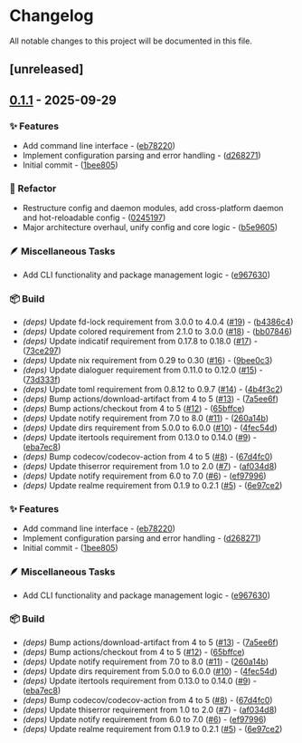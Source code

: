 # Changelog

All notable changes to this project will be documented in this file.

## [unreleased]

## [0.1.1](https://github.com/vainjoker/rinkle/compare/0.1.0..0.1.1) - 2025-09-29

### ✨ Features

- Add command line interface - ([eb78220](https://github.com/vainjoker/rinkle/commit/eb7822016bc9a13590fc0935d51ba1856b89c290))
- Implement configuration parsing and error handling - ([d268271](https://github.com/vainjoker/rinkle/commit/d268271073721c7d1c60ec2aab3cb7035b0c929d))
- Initial commit - ([1bee805](https://github.com/vainjoker/rinkle/commit/1bee8056ea3276e8680ff6955a9965de5a40f0b3))

### 🚜 Refactor

- Restructure config and daemon modules, add cross-platform daemon and hot-reloadable config - ([0245197](https://github.com/vainjoker/rinkle/commit/0245197c03256518894c99ef39904e17a95704d7))
- Major architecture overhaul, unify config and core logic - ([b5e9605](https://github.com/vainjoker/rinkle/commit/b5e9605d78c274ad83326cb1902ccf1638fc3880))

### 🪶 Miscellaneous Tasks

- Add CLI functionality and package management logic    - ([e967630](https://github.com/vainjoker/rinkle/commit/e9676300bb99b783735d5f9678179024f53658d2))

### 📦️ Build

- *(deps)* Update fd-lock requirement from 3.0.0 to 4.0.4 ([#19](https://github.com/vainjoker/rinkle/issues/19)) - ([b4386c4](https://github.com/vainjoker/rinkle/commit/b4386c4caefb6999665c49c380f739208b01cf3b))
- *(deps)* Update colored requirement from 2.1.0 to 3.0.0 ([#18](https://github.com/vainjoker/rinkle/issues/18)) - ([bb07846](https://github.com/vainjoker/rinkle/commit/bb07846d9a81e0d9035639f767d4b1f6c4a4ffba))
- *(deps)* Update indicatif requirement from 0.17.8 to 0.18.0 ([#17](https://github.com/vainjoker/rinkle/issues/17)) - ([73ce297](https://github.com/vainjoker/rinkle/commit/73ce297702c64c0f0acd5a9c2def586dc1377d3e))
- *(deps)* Update nix requirement from 0.29 to 0.30 ([#16](https://github.com/vainjoker/rinkle/issues/16)) - ([9bee0c3](https://github.com/vainjoker/rinkle/commit/9bee0c34184c5d58d420c4d75e1ca6b1e36918e4))
- *(deps)* Update dialoguer requirement from 0.11.0 to 0.12.0 ([#15](https://github.com/vainjoker/rinkle/issues/15)) - ([73d333f](https://github.com/vainjoker/rinkle/commit/73d333fcf9516bbbd294a3a6389f63da39ef303f))
- *(deps)* Update toml requirement from 0.8.12 to 0.9.7 ([#14](https://github.com/vainjoker/rinkle/issues/14)) - ([4b4f3c2](https://github.com/vainjoker/rinkle/commit/4b4f3c28294a2285bc9a0d37362e67fdf4144394))
- *(deps)* Bump actions/download-artifact from 4 to 5 ([#13](https://github.com/vainjoker/rinkle/issues/13)) - ([7a5ee6f](https://github.com/vainjoker/rinkle/commit/7a5ee6fb158d2882c486f330409c8087a1bb89ce))
- *(deps)* Bump actions/checkout from 4 to 5 ([#12](https://github.com/vainjoker/rinkle/issues/12)) - ([65bffce](https://github.com/vainjoker/rinkle/commit/65bffcefe295a1d14795f20824c2364922e4dd55))
- *(deps)* Update notify requirement from 7.0 to 8.0 ([#11](https://github.com/vainjoker/rinkle/issues/11)) - ([260a14b](https://github.com/vainjoker/rinkle/commit/260a14b793dba292342a98a063b2fa9ebb6c41e9))
- *(deps)* Update dirs requirement from 5.0.0 to 6.0.0 ([#10](https://github.com/vainjoker/rinkle/issues/10)) - ([4fec54d](https://github.com/vainjoker/rinkle/commit/4fec54de992cb63f735881d4a20cff167ae2939e))
- *(deps)* Update itertools requirement from 0.13.0 to 0.14.0 ([#9](https://github.com/vainjoker/rinkle/issues/9)) - ([eba7ec8](https://github.com/vainjoker/rinkle/commit/eba7ec8047dcd2ed6dc461f21d6c809e8d7f439e))
- *(deps)* Bump codecov/codecov-action from 4 to 5 ([#8](https://github.com/vainjoker/rinkle/issues/8)) - ([67d4fc0](https://github.com/vainjoker/rinkle/commit/67d4fc04b9bc9f80f3835a1fac10aaa01c060092))
- *(deps)* Update thiserror requirement from 1.0 to 2.0 ([#7](https://github.com/vainjoker/rinkle/issues/7)) - ([af034d8](https://github.com/vainjoker/rinkle/commit/af034d8901f2efc1df974ab2d57d53a89f5360af))
- *(deps)* Update notify requirement from 6.0 to 7.0 ([#6](https://github.com/vainjoker/rinkle/issues/6)) - ([ef97996](https://github.com/vainjoker/rinkle/commit/ef979967c4ec1072ef412112e694c9bce4473ae7))
- *(deps)* Update realme requirement from 0.1.9 to 0.2.1 ([#5](https://github.com/vainjoker/rinkle/issues/5)) - ([6e97ce2](https://github.com/vainjoker/rinkle/commit/6e97ce234a410c398e0f0e1ffea6bf546c59bd47))

<!-- generated by git-cliff -->

### ✨ Features

- Add command line interface - ([eb78220](https://github.com/vainjoker/rinkle/commit/eb7822016bc9a13590fc0935d51ba1856b89c290))
- Implement configuration parsing and error handling - ([d268271](https://github.com/vainjoker/rinkle/commit/d268271073721c7d1c60ec2aab3cb7035b0c929d))
- Initial commit - ([1bee805](https://github.com/vainjoker/rinkle/commit/1bee8056ea3276e8680ff6955a9965de5a40f0b3))

### 🪶 Miscellaneous Tasks

- Add CLI functionality and package management logic    - ([e967630](https://github.com/vainjoker/rinkle/commit/e9676300bb99b783735d5f9678179024f53658d2))

### 📦️ Build

- *(deps)* Bump actions/download-artifact from 4 to 5 ([#13](https://github.com/vainjoker/rinkle/issues/13)) - ([7a5ee6f](https://github.com/vainjoker/rinkle/commit/7a5ee6fb158d2882c486f330409c8087a1bb89ce))
- *(deps)* Bump actions/checkout from 4 to 5 ([#12](https://github.com/vainjoker/rinkle/issues/12)) - ([65bffce](https://github.com/vainjoker/rinkle/commit/65bffcefe295a1d14795f20824c2364922e4dd55))
- *(deps)* Update notify requirement from 7.0 to 8.0 ([#11](https://github.com/vainjoker/rinkle/issues/11)) - ([260a14b](https://github.com/vainjoker/rinkle/commit/260a14b793dba292342a98a063b2fa9ebb6c41e9))
- *(deps)* Update dirs requirement from 5.0.0 to 6.0.0 ([#10](https://github.com/vainjoker/rinkle/issues/10)) - ([4fec54d](https://github.com/vainjoker/rinkle/commit/4fec54de992cb63f735881d4a20cff167ae2939e))
- *(deps)* Update itertools requirement from 0.13.0 to 0.14.0 ([#9](https://github.com/vainjoker/rinkle/issues/9)) - ([eba7ec8](https://github.com/vainjoker/rinkle/commit/eba7ec8047dcd2ed6dc461f21d6c809e8d7f439e))
- *(deps)* Bump codecov/codecov-action from 4 to 5 ([#8](https://github.com/vainjoker/rinkle/issues/8)) - ([67d4fc0](https://github.com/vainjoker/rinkle/commit/67d4fc04b9bc9f80f3835a1fac10aaa01c060092))
- *(deps)* Update thiserror requirement from 1.0 to 2.0 ([#7](https://github.com/vainjoker/rinkle/issues/7)) - ([af034d8](https://github.com/vainjoker/rinkle/commit/af034d8901f2efc1df974ab2d57d53a89f5360af))
- *(deps)* Update notify requirement from 6.0 to 7.0 ([#6](https://github.com/vainjoker/rinkle/issues/6)) - ([ef97996](https://github.com/vainjoker/rinkle/commit/ef979967c4ec1072ef412112e694c9bce4473ae7))
- *(deps)* Update realme requirement from 0.1.9 to 0.2.1 ([#5](https://github.com/vainjoker/rinkle/issues/5)) - ([6e97ce2](https://github.com/vainjoker/rinkle/commit/6e97ce234a410c398e0f0e1ffea6bf546c59bd47))

<!-- generated by git-cliff -->
